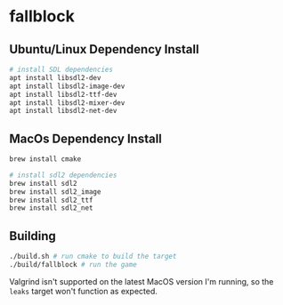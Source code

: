 # fallblock

## Ubuntu/Linux Dependency Install
```bash
# install SDL dependencies
apt install libsdl2-dev
apt install libsdl2-image-dev
apt install libsdl2-ttf-dev
apt install libsdl2-mixer-dev
apt install libsdl2-net-dev
```

## MacOs Dependency Install
```bash
brew install cmake

# install sdl2 dependencies
brew install sdl2
brew install sdl2_image
brew install sdl2_ttf
brew install sdl2_net
```

## Building
```bash
./build.sh # run cmake to build the target
./build/fallblock # run the game
```

Valgrind isn't supported on the latest MacOS version I'm running, so the `leaks` target won't function as expected.
